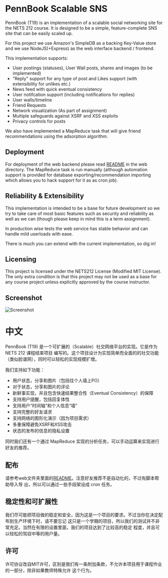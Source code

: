 PennBook Scalable SNS
==========================================
PennBook (T19) is an implementation of a scalable social networking site for the
NETS 212 course. It is designed to be a simple, feature-complete SNS site that 
can be easily scaled up.

For this project we use Amazon's SimpleDB as a backing Key-Value store and we 
use NodeJS(+Express) as the web interface backend / frontend.

This implementation supports:

- User postings (statuses), User Wall posts, shares and images (to be 
implemented)
- "Reply" support for any type of post and Likes support (with extensibility for 
    unlikes etc.)
- News feed with quick eventual consistency
- User notifcation support (including notifications for replies)
- User walls/timeline
- Friend Requests
- Network visualization (As part of assignment)
- Multiple safeguards against XSRF and XSS exploits
- Privacy controls for posts

We also have implemented a MapReduce task that will give friend recommendations 
using the adsorption algorithm.

Deployment
----------------------
For deployment of the web backend please read [README](web/README.md) in the web
directory. The MapReduce task is run manually (although automation support is 
provided for database exporting/recommendation importing which allows you to 
hack support for it as as cron job).

Reliability & Extensibility
----------------------
This implementation is intended to be a base for future development so we try
to take care of most basic features such as security and reliability as well as 
we can (though please keep in mind this is a term assignment).

In production wise tests the web service has stable behavior and can handle mild 
userloads with ease.

There is much you can extend with the current implementation, so dig in!

Licensing
--------------------
This project is licensed under the NETS212 License (Modified MIT License). The 
only extra condition is that this project may not be used as a base for any 
course project unless explicitly approved by the course instructor.

Screenshot
---------------------
![Screenshot](http://www.cis.upenn.edu/~nets212/img/g19-1.png)

中文
====================
PennBook (T19) 是一个可扩展的（Scalable）社交网络平台的实现。它是作为 NETS 212 课程结束项目
编写的。这个项目设计为实现简单而全面的的社交功能（类似脸谱网），同时可以轻松的实现规模扩增。

我们支持如下功能：

- 用户状态，分享和图片（包括往个人墙上PO）
- 对于状态，分享和图片的评论
- 新鲜事实现，并且包含快速结果整合性（Eventual Consistency）的保障
- 支持用户提醒，包括回复体性
- 支持用户“时间轴”和个人信息“墙”
- 支持完整的好友请求
- 支持网络的图形化演示（因为项目需求）
- 多重保障避免XSRF和XSS攻击
- 状态的发布的信息的隐私设置

同时我们还有一个通过 MapReduce 实现的分析任务，可以手动运算来实现进行好友的推荐。

配布
------
请参考web文件夹里面的[README](web/README.md)。注意好友推荐不是自动化的，不过有脚本帮助导入导
出，所以可以通过一些手段架设成 cron 任务。

稳定性和可扩展性
------
我们尽可能把项目做的稳定和安全，因为这是一个项目的要求。不过当你在决定配布到生产环境下时，请不要忘记
这只是一个学期的项目，所以我们的测试并不非常充足。当然在有限的设置里面，我们的项目达到了比较高的稳定
程度，并且可以轻松的驾驭中等的用户量。

许可
------
许可协议改自MIT许可，区别是我们有一条附加条款，不允许本项目用于课程作业的一部分，除非如果教师特殊允许
这个行为。
